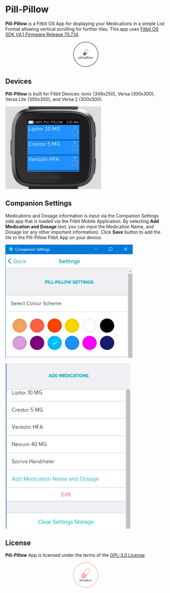 # Pill-Pillow
**Pill-Pillow** is a Fitbit OS App for displaying your Medications in a simple List Format allowing vertical scrolling for further tiles. This app uses [Fitbit OS SDK V4.1 Firmware Release 70.7.14](https://github.com/Fitbit).

<p align="center">
  <img width="80" height="80" src =./resources/icon2.png>
</p>

## Devices
**Pill-Pillow** is built for Fitbit Devices: Ionic (348x250), Versa (300x300), Versa Lite (300x300), and Versa 2 (300x300).

<p align="left">
  <img width="300" height="259" src=./screenshots/pill-pillow-versa-1.png>
</p>

## Companion Settings
Medications and Dosage information is input via the Companion Settings side app that is loaded via the Fitbit Mobile Application.
By selecting **Add Medication and Dosage** text, you can input the Medication Name, and Dosage (or any other important information). Click **Save** button to add the tile to the Pill-Pillow Fitbit App on your device.

<p align="left">
   <img width="399" height="355" src=./screenshots/pill-pillow-companion-1.png>
</p>
<p align="left">
   <img width="392" height="518" src=./screenshots/pill-pillow-companion-2.png>
</p>

## License
**Pill-Pillow** App is licensed under the terms of the [GPL-3.0 License](/LICENSE). 

<p align="middle">
<img width="80" height="80" src=./resources/icon.png>
</p>

